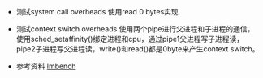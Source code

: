* 测试system call overheads
使用read 0 bytes实现

* 测试context switch overheads
使用两个pipe进行父进程和子进程的通信，使用sched_setaffinity()绑定进程和cpu，通过pipe1父进程写子进程读，pipe2子进程写父进程读，write()和read()都是0byte来产生context switch。

* 参考资料
[lmbench](http://www.bitmover.com/lmbench/)



